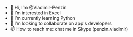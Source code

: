 - 👋 Hi, I’m @Vladimir-Penzin
- 👀 I’m interested in Excel
- 🌱 I’m currently learning Python
- 💞️ I’m looking to collaborate on app's developers
- 📫 How to reach me: chat me in Skype (penzin_vladimir)

<!---
Vladimir-Penzin/Vladimir-Penzin is a ✨ special ✨ repository because its `README.md` (this file) appears on your GitHub profile.
You can click the Preview link to take a look at your changes.
--->
